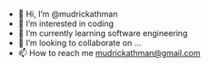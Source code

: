 - 👋 Hi, I’m @mudrickathman
- 👀 I’m interested in coding
- 🌱 I’m currently learning software engineering 
- 💞️ I’m looking to collaborate on ...
- 📫 How to reach me mudrickathman@gmail.com 

<!---
mudrickathman/mudrickathman is a ✨ special ✨ repository because its `README.md` (this file) appears on your GitHub profile.
You can click the Preview link to take a look at your changes.
--->
